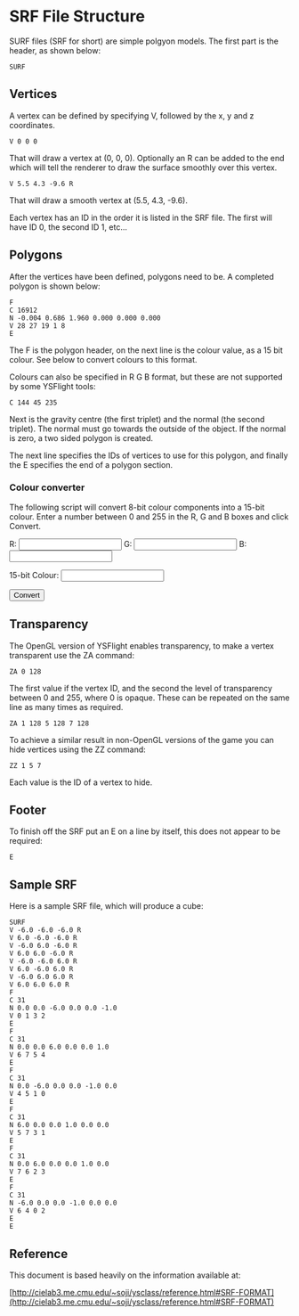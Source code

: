 # SRF File Structure

SURF files (SRF for short) are simple polgyon models. The first part is the header, as shown below:

    SURF

## Vertices

A vertex can be defined by specifying V, followed by the x, y and z coordinates.

    V 0 0 0

That will draw a vertex at (0, 0, 0). Optionally an R can be added to the end which will tell the renderer to draw the surface smoothly over this vertex.

    V 5.5 4.3 -9.6 R
    
That will draw a smooth vertex at (5.5, 4.3, -9.6).

Each vertex has an ID in the order it is listed in the SRF file. The first will have ID 0, the second ID 1, etc...

## Polygons

After the vertices have been defined, polygons need to be. A completed polygon is shown below:

    F 
    C 16912
    N -0.004 0.686 1.960 0.000 0.000 0.000
    V 28 27 19 1 8
    E

The F is the polygon header, on the next line is the colour value, as a 15 bit colour. See below to convert colours to this format.

Colours can also be specified in R G B format, but these are not supported by some YSFlight tools:

    C 144 45 235

Next is the gravity centre (the first triplet) and the normal (the second triplet). The normal must go towards the outside of the object. If the normal is zero, a two sided polygon is created.

The next line specifies the IDs of vertices to use for this polygon, and finally the E specifies the end of a polygon section.

### Colour converter

The following script will convert 8-bit colour components into a 15-bit colour. Enter a number between 0 and 255 in the R, G and B boxes and click Convert.

<script type="text/javascript">
	function convert()
	{
		var r = parseInt(document.getElementById('r').value);
		var g = parseInt(document.getElementById('g').value);
		var b = parseInt(document.getElementById('b').value);
		
		if (r == NaN || g == NaN || b == NaN)
		{
			alert('Please enter valid numbers!');
			return;
		}
		
		if (r < 0 || r > 255 || g < 0 || g > 255 || b < 0 || b > 255)
		{
			alert('Please enter a value between 0 and 255!');
			return;
		}
		
		document.getElementById('15bit').value = Math.round(((g / 8 ) * 1024) + ((r / 8) * 32) + (b / 8), 0).toString();
	}
</script>

<form onsubmit="convert(); return false;">
	<p>
		R: <input type="text" id="r" onclick="this.value = '';" />
		G: <input type="text" id="g" onclick="this.value = '';" />
		B: <input type="text" id="b" onclick="this.value = '';" />
	</p>
	<p>
		15-bit Colour: <input type="text" id="15bit" />
	</p>
	<p>
		<input type="submit" value="Convert" />
	</p>
</form>

## Transparency

The OpenGL version of YSFlight enables transparency, to make a vertex transparent use the ZA command:

    ZA 0 128
    
The first value if the vertex ID, and the second the level of transparency between 0 and 255, where 0 is opaque. These can be repeated on the same line as many times as required.

    ZA 1 128 5 128 7 128
    
To achieve a similar result in non-OpenGL versions of the game you can hide vertices using the ZZ command:

    ZZ 1 5 7
    
Each value is the ID of a vertex to hide.

## Footer

To finish off the SRF put an E on a line by itself, this does not appear to be required:

    E

## Sample SRF

Here is a sample SRF file, which will produce a cube:

    SURF
    V -6.0 -6.0 -6.0 R
    V 6.0 -6.0 -6.0 R
    V -6.0 6.0 -6.0 R
    V 6.0 6.0 -6.0 R
    V -6.0 -6.0 6.0 R
    V 6.0 -6.0 6.0 R
    V -6.0 6.0 6.0 R
    V 6.0 6.0 6.0 R
    F
    C 31
    N 0.0 0.0 -6.0 0.0 0.0 -1.0
    V 0 1 3 2
    E
    F
    C 31
    N 0.0 0.0 6.0 0.0 0.0 1.0
    V 6 7 5 4
    E
    F
    C 31
    N 0.0 -6.0 0.0 0.0 -1.0 0.0
    V 4 5 1 0
    E
    F
    C 31
    N 6.0 0.0 0.0 1.0 0.0 0.0
    V 5 7 3 1
    E
    F
    C 31
    N 0.0 6.0 0.0 0.0 1.0 0.0
    V 7 6 2 3
    E
    F
    C 31
    N -6.0 0.0 0.0 -1.0 0.0 0.0
    V 6 4 0 2
    E
    E

## Reference

This document is based heavily on the information available at:

[http://cielab3.me.cmu.edu/~soji/ysclass/reference.html#SRF-FORMAT](http://cielab3.me.cmu.edu/~soji/ysclass/reference.html#SRF-FORMAT)
